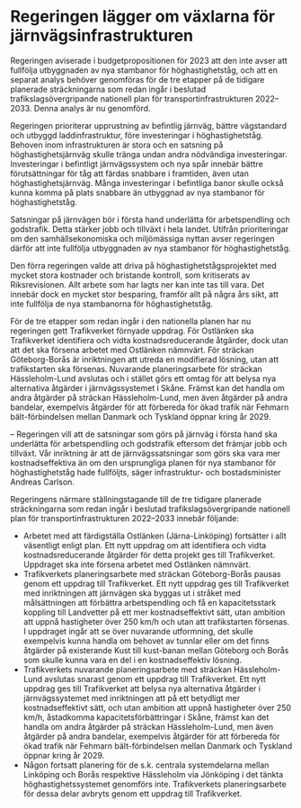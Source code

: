 # Regeringen lägger om växlarna för järnvägsinfrastrukturen

Regeringen aviserade i budgetpropositionen för 2023 att den inte avser att fullfölja utbyggnaden av nya stambanor för höghastighetståg, och att en separat analys behöver genomföras för de tre etapper på de tidigare planerade sträckningarna som redan ingår i beslutad trafikslagsövergripande nationell plan för transportinfrastrukturen 2022–2033. Denna analys är nu genomförd.

Regeringen prioriterar upprustning av befintlig järnväg, bättre vägstandard och utbyggd laddinfrastruktur, före investeringar i höghastighetståg. Behoven inom infrastrukturen är stora och en satsning på höghastighetsjärnväg skulle tränga undan andra nödvändiga investeringar. Investeringar i befintligt järnvägssystem och nya spår innebär bättre förutsättningar för tåg att färdas snabbare i framtiden, även utan höghastighetsjärnväg. Många investeringar i befintliga banor skulle också kunna komma på plats snabbare än utbyggnad av nya stambanor för höghastighetståg.

Satsningar på järnvägen bör i första hand underlätta för arbetspendling och godstrafik. Detta stärker jobb och tillväxt i hela landet. Utifrån prioriteringar om den samhällsekonomiska och miljömässiga nyttan avser regeringen därför att inte fullfölja utbyggnaden av nya stambanor för höghastighetståg.

Den förra regeringen valde att driva på höghastighetstågsprojektet med mycket stora kostnader och bristande kontroll, som kritiserats av Riksrevisionen. Allt arbete som har lagts ner kan inte tas till vara. Det innebär dock en mycket stor besparing, framför allt på några års sikt, att inte fullfölja de nya stambanorna för höghastighetståg.

För de tre etapper som redan ingår i den nationella planen har nu regeringen gett Trafikverket förnyade uppdrag. För Ostlänken ska Trafikverket identifiera och vidta kostnadsreducerande åtgärder, dock utan att det ska försena arbetet med Ostlänken nämnvärt. För sträckan Göteborg-Borås är inriktningen att utreda en modifierad lösning, utan att trafikstarten ska försenas. Nuvarande planeringsarbete för sträckan Hässleholm-Lund avslutas och i stället görs ett omtag för att belysa nya alternativa åtgärder i järnvägssystemet i Skåne. Främst kan det handla om andra åtgärder på sträckan Hässleholm-Lund, men även åtgärder på andra bandelar, exempelvis åtgärder för att förbereda för ökad trafik när Fehmarn bält-förbindelsen mellan Danmark och Tyskland öppnar kring år 2029.

– Regeringen vill att de satsningar som görs på järnväg i första hand ska underlätta för arbetspendling och godstrafik eftersom det främjar jobb och tillväxt. Vår inriktning är att de järnvägssatsningar som görs ska vara mer kostnadseffektiva än om den ursprungliga planen för nya stambanor för höghastighetståg hade fullföljts, säger infrastruktur- och bostadsminister Andreas Carlson.

Regeringens närmare ställningstagande till de tre tidigare planerade sträckningarna som redan ingår i beslutad trafikslagsövergripande nationell plan för transportinfrastrukturen 2022–2033 innebär följande:

* Arbetet med att färdigställa Ostlänken (Järna-Linköping) fortsätter i allt väsentligt enligt plan. Ett nytt uppdrag om att identifiera och vidta kostnadsreducerande åtgärder för detta projekt ges till Trafikverket. Uppdraget ska inte försena arbetet med Ostlänken nämnvärt.
* Trafikverkets planeringsarbete med sträckan Göteborg-Borås pausas genom ett uppdrag till Trafikverket. Ett nytt uppdrag ges till Trafikverket med inriktningen att järnvägen ska byggas ut i stråket med målsättningen att förbättra arbetspendling och få en kapacitetsstark koppling till Landvetter på ett mer kostnadseffektivt sätt, utan ambition att uppnå hastigheter över 250 km/h och utan att trafikstarten försenas. I uppdraget ingår att se över nuvarande utformning, det skulle exempelvis kunna handla om behovet av tunnlar eller om det finns åtgärder på existerande Kust till kust-banan mellan Göteborg och Borås som skulle kunna vara en del i en kostnadseffektiv lösning.
* Trafikverkets nuvarande planeringsarbete med sträckan Hässleholm-Lund avslutas snarast genom ett uppdrag till Trafikverket. Ett nytt uppdrag ges till Trafikverket att belysa nya alternativa åtgärder i järnvägssystemet med inriktningen att på ett betydligt mer kostnadseffektivt sätt, och utan ambition att uppnå hastigheter över 250 km/h, åstadkomma kapacitetsförbättringar i Skåne, främst kan det handla om andra åtgärder på sträckan Hässleholm-Lund, men även åtgärder på andra bandelar, exempelvis åtgärder för att förbereda för ökad trafik när Fehmarn bält-förbindelsen mellan Danmark och Tyskland öppnar kring år 2029.
* Någon fortsatt planering för de s.k. centrala systemdelarna mellan Linköping och Borås respektive Hässleholm via Jönköping i det tänkta höghastighetssystemet genomförs inte. Trafikverkets planeringsarbete för dessa delar avbryts genom ett uppdrag till Trafikverket.
